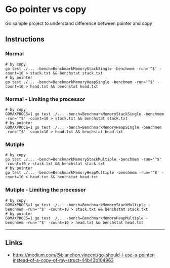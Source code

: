 
# Go pointer vs copy
Go sample project to understand difference between pointer and copy

## Instructions

### Normal

```
# by copy
go test ./... -bench=BenchmarkMemoryStackSingle -benchmem -run='^$' -count=10 > stack.txt && benchstat stack.txt
# by pointer
go test ./... -bench=BenchmarkMemoryHeapSingle -benchmem -run='^$' -count=10 > head.txt && benchstat head.txt
```

### Normal - Limiting the processor

```
# by copy
GOMAXPROCS=1 go test ./... -bench=BenchmarkMemoryStackSingle -benchmem -run='^$' -count=10 > stack.txt && benchstat stack.txt
# by pointer
GOMAXPROCS=1 go test ./... -bench=BenchmarkMemoryHeapSingle -benchmem -run='^$' -count=10 > head.txt && benchstat head.txt
```

### Mutiple

```
# by copy
go test ./... -bench=BenchmarkMemoryStackMultiple -benchmem -run='^$' -count=10 > stack.txt && benchstat stack.txt
# by pointer
go test ./... -bench=BenchmarkMemoryHeapMultiple -benchmem -run='^$' -count=10 > head.txt && benchstat head.txt
```

### Mutiple - Limiting the processor

```
# by copy
GOMAXPROCS=1 go test ./... -bench=BenchmarkMemoryStackMultiple -benchmem -run='^$' -count=10 > stack.txt && benchstat stack.txt
# by pointer
GOMAXPROCS=1 go test ./... -bench=BenchmarkMemoryHeapMultiple -benchmem -run='^$' -count=10 > head.txt && benchstat head.txt
```

---

## Links

* https://medium.com/@blanchon.vincent/go-should-i-use-a-pointer-instead-of-a-copy-of-my-struct-44b43b104963
